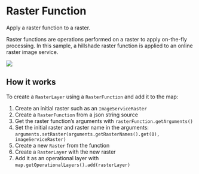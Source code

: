 # Raster Function

Apply a raster function to a raster.

Raster functions are operations performed on a raster to apply
on-the-fly processing. In this sample, a hillshade raster function is
applied to an online raster image service.

![](RasterFunction.png)

## How it works

To create a `RasterLayer` using a `RasterFunction` and add it to the
map:

1.  Create an initial raster such as an `ImageServiceRaster`
2.  Create a `RasterFunction` from a json string source
3.  Get the raster function’s arguments with
    `rasterFunction.getArguments()`
4.  Set the initial raster and raster name in the arguments:
    `arguments.setRaster(arguments.getRasterNames().get(0),
    imageServiceRaster)`
5.  Create a new `Raster` from the function
6.  Create a `RasterLayer` with the new raster
7.  Add it as an operational layer with
    `map.getOperationalLayers().add(rasterLayer)`
